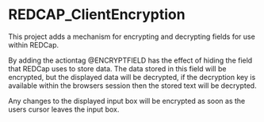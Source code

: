 # REDCAP_ClientEncryption
This project adds a mechanism for encrypting and decrypting fields for use within REDCap.

By adding the actiontag @ENCRYPTFIELD has the effect of hiding the field that REDCap uses to store data.
The data stored in this field will be encrypted, but the displayed data will be decrypted, if the decryption key is 
available within the browsers session then the stored text will be decrypted.

Any changes to the displayed input box will be encrypted as soon as the users cursor leaves the input box.
 